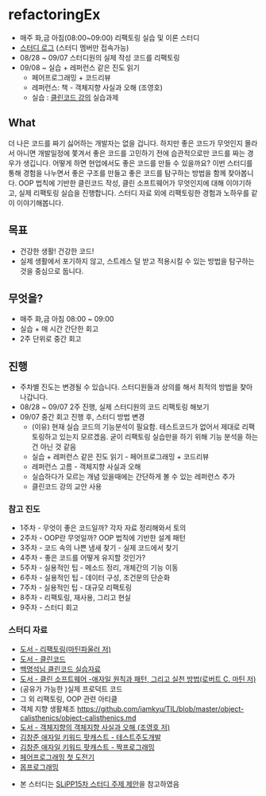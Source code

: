 # refactoringEx
- 매주 화,금 아침(08:00~09:00) 리팩토링 실습 및 이론 스터디
- [스터디 로그](https://docs.google.com/document/d/1Ck-qunfVbavIDZcR_C1sJvhs-t_2fGF8vWYzvkzsjZ4/edit?usp=sharing) (스터디 멤버만 접속가능)
- 08/28 ~ 09/07 스터디원의 실제 작성 코드를 리팩토링
- 09/08 ~ 실습 + 레퍼런스 같은 진도 읽기
  - 페어프로그래밍 + 코드리뷰
  - 레퍼런스: 책 - 객체지향 사실과 오해 (조영호)
  - 실습 : [클린코드 강의](https://codesquad.kr/page/specialTdd.html) 실습과제

## What
더 나은 코드를 짜기 싫어하는 개발자는 없을 겁니다. 하지만 좋은 코드가 무엇인지 몰라서 아니면 개발일정에 쫓겨서 좋은 코드를 고민하기 전에 습관적으로만 코드를 짜는 경우가 생깁니다. 어떻게 하면 현업에서도 좋은 코드를 만들 수 있을까요? 이번 스터디를 통해 경험을 나누면서 좋은 구조를 만들고 좋은 코드를 탐구하는 방법을 함께 찾아봅니다.
OOP 법칙에 기반한 클린코드 작성, 클린 소프트웨어가 무엇인지에 대해 이야기하고, 실제 리팩토링 실습을 진행합니다. 스터디 자료 외에 리팩토링한 경험과 노하우를 같이 이야기해봅니다.

## 목표 
- 건강한 생활! 건강한 코드!
- 실제 생활에서 포기하지 않고, 스트레스 덜 받고 적용시킬 수 있는 방법을 탐구하는 것을 중심으로 둡니다.

## 무엇을?
- 매주 화,금 아침 08:00 ~ 09:00 
- 실습 + 매 시간 간단한 회고
- 2주 단위로 중간 회고

## 진행 
- 주차별 진도는 변경될 수 있습니다. 스터디원들과 상의를 해서 최적의 방법을 찾아나갑니다.
- 08/28 ~ 09/07 2주 진행, 실제 스터디원의 코드 리팩토링 해보기
- 09/07 중간 회고 진행 후, 스터디 방법 변경 
  - (이유) 현재 실습 코드의 기능분석이 필요함. 테스트코드가 없어서 제대로 리팩토링하고 있는지 모르겠음. 굳이 리팩토링 실습만을 하기 위해 기능 분석을 하는 건 아닌 것 같음
  - 실습 + 레퍼런스 같은 진도 읽기 - 페어프로그래밍 + 코드리뷰
  - 레퍼런스 고름 - 객체지향 사실과 오해
  - 실습하다가 모르는 개념 있을때에는 간단하게 볼 수 있는 레퍼런스 추가
  - 클린코드 강의 교안 사용

### 참고 진도
- 1주차 - 무엇이 좋은 코드일까? 각자 자료 정리해와서 토의
- 2주차 - OOP란 무엇일까? OOP 법칙에 기반한 설계 패턴
- 3주차 - 코드 속의 나쁜 냄새 찾기 - 실제 코드에서 찾기
- 4주차 - 좋은 코드를 어떻게 유지할 것인가?
- 5주차 - 실용적인 팁 - 메소드 정리, 개체간의 기능 이동
- 6주차 - 실용적인 팁 - 데이터 구성, 조건문의 단순화
- 7주차 - 실용적인 팁 - 대규모 리팩토링
- 8주차 - 리팩토링, 재사용, 그리고 현실
- 9주차 - 스터디 회고

### 스터디 자료
- [도서 - 리팩토링(마틴파울러 저)](http://www.hanbit.co.kr/store/books/look.php?p_code=B9939119873)
- [도서 - 클린코드](https://www.kyobobook.co.kr/product/detailViewKor.laf?mallGb=KOR&ejkGb=KOR&barcode=9788966260959)
- [백명석님 클린코드 실습자료](https://github.com/msbaek/expense/)
- [도서 - 클린 소프트웨어 -애자일 원칙과 패턴, 그리고 실천 방법(로버트 C. 마틴 저)](http://www.yes24.com/24/viewer/preview/39497990)
- (공유가 가능한 )실제 프로덕트 코드
- 그 외 리팩토링, OOP 관련 아티클
- 객체 지향 생활체조 https://github.com/iamkyu/TIL/blob/master/object-calisthenics/object-calisthenics.md
- [도서 - 객체지향의 객체지향 사실과 오해 (조영호 저)](http://wikibook.co.kr/object-orientation/)
- [김창준 애자일 키워드 팟캐스트 - 테스트주도개발](http://www.podbbang.com/ch/14757?e=22396860)
- [김창준 애자일 키워드 팟캐스트 - 짝프로그래밍](http://www.podbbang.com/ch/14757?e=22408410)
- [페어프로그래밍 첫 도전기](http://blog.dramancompany.com/2015/11/tom%EA%B3%BC-jaden%EC%9D%98-%EC%B2%AB-%ED%8E%98%EC%96%B4-%ED%94%84%EB%A1%9C%EA%B7%B8%EB%9E%98%EB%B0%8D-%EB%8F%84%EC%A0%84%EA%B8%B0/)
- [몹프로그래밍](http://www.moreagile.net/2014/12/mob-programming.html)


* 본 스터디는 [SLiPP15차 스터디 주제 제안](https://www.slipp.net/wiki/pages/viewpage.action?pageId=30769831)을 참고하였음
